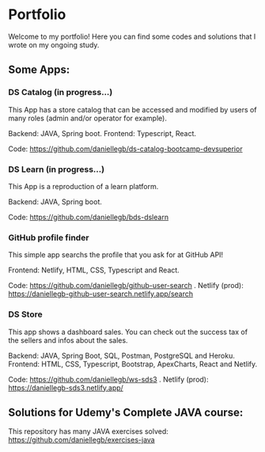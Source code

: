 # Portfolio

Welcome to my portfolio! Here you can find some codes and solutions that I wrote on my ongoing study.


## Some Apps:

### DS Catalog (in progress...)

This App has a store catalog that can be accessed and modified by users of many roles (admin and/or operator for example). 

Backend: JAVA, Spring boot.
Frontend: Typescript, React.

Code: https://github.com/daniellegb/ds-catalog-bootcamp-devsuperior


### DS Learn (in progress...)

This App is a reproduction of a learn platform. 

Backend: JAVA, Spring boot.

Code: https://github.com/daniellegb/bds-dslearn


### GitHub profile finder

This simple app searchs the profile that you ask for at GitHub API!

Frontend: Netlify, HTML, CSS, Typescript and React.

Code: https://github.com/daniellegb/github-user-search .
Netlify (prod): https://daniellegb-github-user-search.netlify.app/search


### DS Store

This app shows a dashboard sales. You can check out the success tax of the sellers and infos about the sales.

Backend: JAVA, Spring Boot, SQL, Postman, PostgreSQL and Heroku.
Frontend: HTML, CSS, Typescript, Bootstrap, ApexCharts, React and Netlify.

Code: https://github.com/daniellegb/ws-sds3 .
Netlify (prod): https://daniellegb-sds3.netlify.app/


## Solutions for Udemy's Complete JAVA course:

This repository has many JAVA exercises solved: https://github.com/daniellegb/exercises-java
